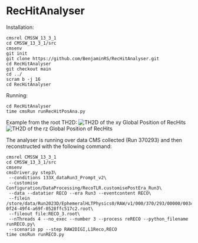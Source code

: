 # RecHitAnalyser

Installation:
```
cmsrel CMSSW_13_3_1
cd CMSSW_13_3_1/src
cmsenv
git init
git clone https://github.com/BenjaminRS/RecHitAnalyser.git
cd RecHitAnalyser
git checkout main
cd ../
scram b -j 16
cd RecHitAnalyser
```

Running:
```
cd RecHitAnalyser
time cmsRun runRecHitPosAna.py
```

Example from the root TH2D:
![TH2D of the xy Global Position of RecHits](http://benjamin.web.cern.ch/benjamin/Docs/GlobalRecHitXY.png)
![TH2D of the rz Global Position of RecHits](http://benjamin.web.cern.ch/benjamin/Docs/GlobalRecHitRZ.png)


The analyser is running over data CMS collected (Run 370293) and then reconstructed with the following command:
```
cmsrel CMSSW_13_3_1
cd CMSSW_13_3_1/src
cmsenv
cmsDriver.py step3\
 --conditions 133X_dataRun3_Prompt_v2\
 --customise Configuration/DataProcessing/RecoTLR.customisePostEra_Run3\
 --data --datatier RECO --era Run3 --eventcontent RECO\
 --filein /store/data/Run2023D/EphemeralHLTPhysics0/RAW/v1/000/370/293/00000/003420ea-0f24-49f4-a69f-0528ffc517c2.root\
 --fileout file:RECO_3.root\
 --nThreads 4 --no_exec --number 3 --process reRECO --python_filename runRECO.py\
 --scenario pp --step RAW2DIGI,L1Reco,RECO
time cmsRun runRECO.py
```
